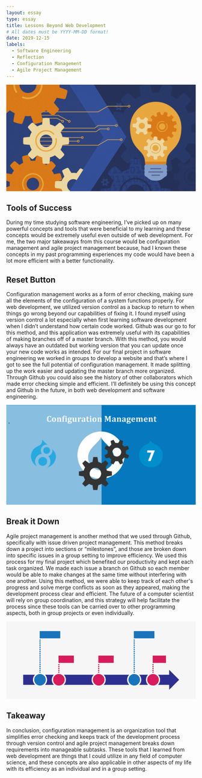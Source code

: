 ```yaml
---
layout: essay
type: essay
title: Lessons Beyond Web Development
# All dates must be YYYY-MM-DD format!
date: 2019-12-15
labels:
  - Software Engineering
  - Reflection
  - Configuration Management
  - Agile Project Management
---
```

<img class="ui medium centered floated rounded image" src="../images/lightbulb.png">

## Tools of Success

During my time studying software engineering, I’ve picked up on many powerful concepts and tools that were beneficial to my learning and these concepts would be extremely useful even outside of web development. For me, the two major takeaways from this course would be configuration management and agile project management because, had I known these concepts in my past programming experiences my code would have been a lot more efficient with a better functionality.


## Reset Button

Configuration management works as a form of error checking, making sure all the elements of the configuration of a system functions properly. For web development, we utilized version control as a backup to return to when things go wrong beyond our capabilities of fixing it. I found myself using version control a lot especially when first learning software development when I didn’t understand how certain code worked. Github was our go to for this method, and this application was extremely useful with its capabilities of making branches off of a master branch. With this method, you would always have an outdated but working version that you can update once your new code works as intended. For our final project in software engineering we worked in groups to develop a website and that’s where I got to see the full potential of configuration management. It made splitting up the work easier and updating the master branch more organized. Through Github you could also see the history of other collaborators which made error checking simple and efficient. I’ll definitely be using this concept and Github in the future, in both web development and software engineering.

<img class="ui medium right floated rounded image" src="../images/config.png">


## Break it Down

Agile project management is another method that we used through Github, specifically with issue driven project management. This method breaks down a project into sections or “milestones”, and those are broken down into specific issues in a group setting to improve efficiency. We used this process for my final project which benefited our productivity and kept each task organized. We made each issue a branch on Github so each member would be able to make changes at the same time without interfering with one another. Using this method, we were able to keep track of each other's progress and solve merge conflicts as soon as they appeared, making the development process clear and efficient. The future of a computer scientist will rely on group coordination, and this strategy will help facilitate the process since these tools can be carried over to other programming aspects, both in group projects or even individually.

<img class="ui medium left floated rounded image" src="../images/timeline.png">

## Takeaway

In conclusion, configuration management is an organization tool that simplifies error checking and keeps track of the development process through version control and agile project management breaks down requirements into manageable subtasks. These tools that I learned from web development are things that I could utilize in any field of computer science, and these concepts are also applicable in other aspects of my life with its efficiency as an individual and in a group setting.